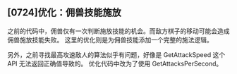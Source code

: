 ## [0724]优化：佣兽技能施放

之前的代码中，佣兽仅有一次判断施放技能的机会。而敌方棋子的移动可能会造成佣兽施放技能失败。
这里的优化则是为佣兽技能添加一个完整的施法逻辑。

另外，之前寻找最高攻速敌人的算法似乎有问题，好像是 GetAttackSpeed 这个 API 无法返回正确值导致的。
优化代码中改为了使用 GetAttacksPerSecond。